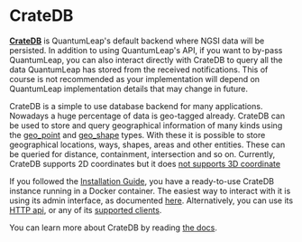# CrateDB

[**CrateDB**](https://crate.io) is QuantumLeap's default backend where NGSI data
will be persisted. In addition to using QuantumLeap's API, if you want to
by-pass QuantumLeap, you can also interact directly with CrateDB to query all
the data QuantumLeap has stored from the received notifications.
This of course is not recommended as your implementation will depend
on QuantumLeap implementation details that may change in future.

CrateDB is a simple to use database backend for many applications. Nowadays a
huge percentage of data is geo-tagged already.
CrateDB can be used to store and query geographical information of many kinds
using the [geo_point](https://crate.io/docs/crate/reference/en/latest/general/ddl/data-types.html#geo-point-data-type)
and [geo_shape](https://crate.io/docs/crate/reference/en/latest/general/ddl/data-types.html#geo-shape-data-type)
types.
With these it is possible to store geographical locations, ways, shapes, areas
and other entities. These can be queried for distance, containment, intersection
and so on.
Currently, CrateDB supports 2D coordinates but it does [not supports 3D coordinate](https://tools.ietf.org/html/rfc7946#section-3.1)

If you followed the [Installation Guide](./installing.md), you have a ready-to-use
CrateDB instance running in a Docker container. The easiest way to interact with
it is using its admin interface, as documented [here](https://crate.io/docs/clients/admin-ui/en/latest/).
Alternatively, you can use its [HTTP api](https://crate.io/docs/crate/getting-started/en/latest/first-use/query.html#the-cratedb-http-endpoint),
or any of its [supported clients](https://crate.io/docs/crate/tutorials/en/latest/getting-started/start-building/index.html).

You can learn more about CrateDB by reading [the docs](https://crate.io/docs/crate/reference/).

